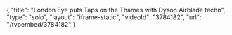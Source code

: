 {
    "title": "London Eye puts Taps on the Thames with Dyson Airblade techn",
    "type": "solo",
    "layout": "iframe-static",
    "videoId": "3784182",
    "url": "\/tvpembed\/3784182"
}